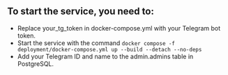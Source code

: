 ## To start the service, you need to:
- Replace your_tg_token in docker-compose.yml with your Telegram bot token.
- Start the service with the command `docker compose -f deployment/docker-compose.yml up --build --detach --no-deps`
- Add your Telegram ID and name to the admin.admins table in PostgreSQL.
